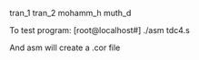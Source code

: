 tran_1
tran_2
mohamm_h
muth_d

To test program:
[root@localhost#] ./asm tdc4.s

And asm will create a .cor file